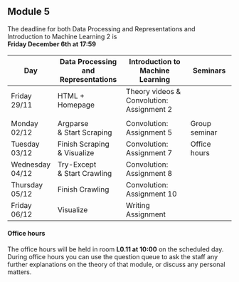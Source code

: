 
## Module 5

The deadline for both Data Processing and Representations and Introduction to Machine Learning 2 is<br>**Friday December 6th at 17:59**

| Day                | Data Processing<br>and Representations | Introduction to<br>Machine Learning | Seminars          |
| ------------------ | ---------------------------- | ----------------------------------- | --------------------------- |
| Friday<br>29/11    | HTML + Homepage              | Theory videos &<br>Convolution: Assignment 2 |                    |
|                    |                              |                                              |                    |
| Monday<br>02/12    | Argparse<br>& Start Scraping    | Convolution: Assignment 5           | Group seminar               |
| Tuesday<br>03/12   | Finish Scraping<br>& Visualize  | Convolution: Assignment 7           | Office hours                |
| Wednesday<br>04/12 | Try-Except<br>& Start Crawling  | Convolution: Assignment 8           |                             |
| Thursday<br>05/12  | Finish Crawling              | Convolution: Assignment 10          |                             |
| Friday<br>06/12    | Visualize                    | Writing Assignment                  |                             |



#### Office hours

The office hours will be held in room **L0.11 at 10:00** on the scheduled day. During office hours you can use the question queue to ask the staff any further explanations on the theory of that module, or discuss any personal matters.

